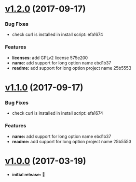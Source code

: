 <a name="v1.2.0"></a>
# [v1.2.0](/compare/1.0.0...1.2.0) (2017-09-17)


### Bug Fixes

* check curl is installed in install script: efa1674


### Features

* **licenses:** add GPLv2 license 575e200
* **name:** add support for long option name ebd1b37
* **readme:** add support for long option project name 25b5553

<a name="v1.1.0"></a>
# [v1.1.0](/compare/1.0.0...1.1.0) (2017-09-17)


### Bug Fixes

* check curl is installed in install script: efa1674


### Features

* **name:** add support for long option name ebd1b37
* **readme:** add support for long option project name 25b5553

<a name="v1.1.0"></a>
# [v1.0.0](/compare/1.0.0...1.1.0) (2017-03-19)

* **initial release:** :rocket:
